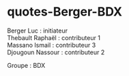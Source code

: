 # quotes-Berger-BDX

Berger Luc : initiateur  
Thebault Raphaël : contributeur 1  
Massano Ismail : contributeur 3  
Djougoun Nassour : contributeur 2  

Groupe : BDX

